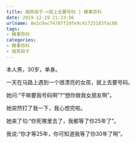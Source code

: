 ```yaml
---
title: 搞笑段子->就上去要号码 | 糗事百科
date: 2019-12-19 21:33:56
urlname: 0e2c9ac7478ff2dfe9c41725183fac88
tags: 
- 糗事百科
categories:
- 糗事百科
- 搞笑段子
---
```

本人男，30岁，单身。

一天在马路上遇到一个很漂亮的女孩，就上去要号码。

她问:“干嘛要我号码啊”?“想你做我女朋友啊”。

她突然打了我一下，我心想完啦。

她来了句:“你死哪里去了，我都等了你25年了”。

我说:“你才等25年，你可知道我等了你30年了啊”。


